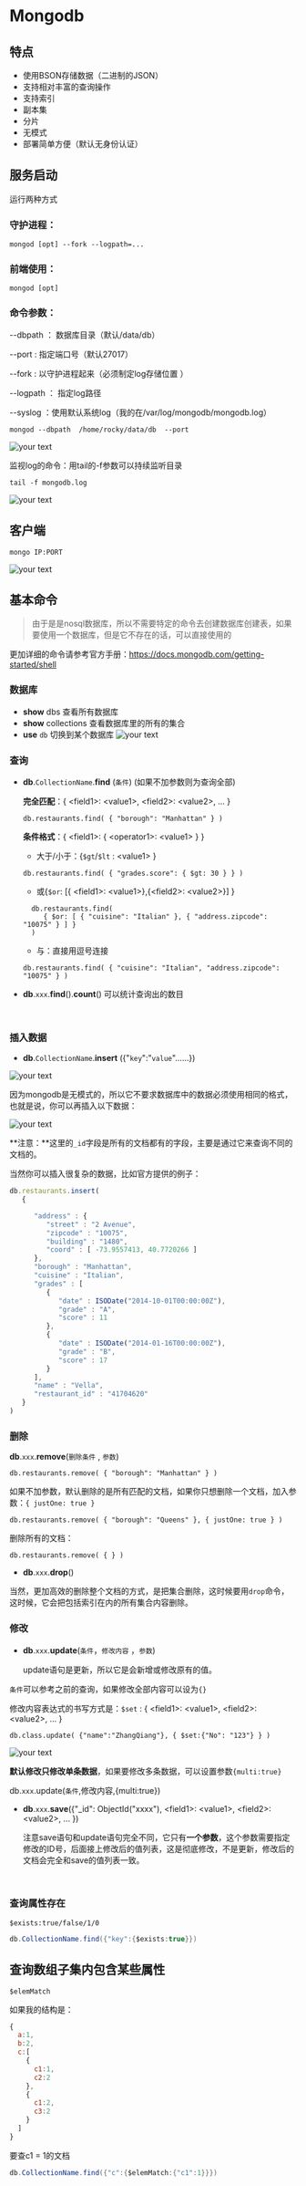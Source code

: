 # Mongodb

## 特点

- 使用BSON存储数据（二进制的JSON）
- 支持相对丰富的查询操作
- 支持索引
- 副本集
- 分片
- 无模式
- 部署简单方便（默认无身份认证）



## 服务启动

运行两种方式

### 守护进程：

```
mongod [opt] --fork --logpath=...
```

### 前端使用：

```
mongod [opt]
```

### 命令参数：

--dbpath ： 数据库目录（默认/data/db）

--port : 指定端口号（默认27017）

--fork : 以守护进程起来（必须制定log存储位置 ）

--logpath ： 指定log路径

--syslog ：使用默认系统log（我的在/var/log/mongodb/mongodb.log）

```
mongod --dbpath  /home/rocky/data/db  --port 
```

![your text](http://o7bk1ffzo.bkt.clouddn.com/1483527212989)

监视log的命令：用tail的-f参数可以持续监听目录

```
tail -f mongodb.log
```

![your text](http://o7bk1ffzo.bkt.clouddn.com/1483527357856)

## 客户端

```mongo
mongo IP:PORT
```

![your text](http://o7bk1ffzo.bkt.clouddn.com/1478075611496)



## 基本命令

> 由于是是nosql数据库，所以不需要特定的命令去创建数据库创建表，如果要使用一个数据库，但是它不存在的话，可以直接使用的

更加详细的命令请参考官方手册：https://docs.mongodb.com/getting-started/shell

### 数据库

- **show** dbs   查看所有数据库
- **show** collections   查看数据库里的所有的集合
- **use** `db`  切换到某个数据库  ![your text](http://o7bk1ffzo.bkt.clouddn.com/1483527714439)


### 查询

- **db**.`CollectionName`.**find** (`条件`)   (如果不加参数则为查询全部)

  **完全匹配**：{ \<field1>: \<value1>, \<field2>: \<value2>, ... }

  ```
  db.restaurants.find( { "borough": "Manhattan" } )
  ```

  **条件格式**：{ \<field1>: { \<operator1>: \<value1> } }

  - 大于/小于：{`$gt`/`$lt` : \<value1> }

  ```
  db.restaurants.find( { "grades.score": { $gt: 30 } } )
  ```

  - 或{`$or`: [{ \<field1>: \<value1>},{\<field2>: \<value2>}] }

  ```
    db.restaurants.find(
       { $or: [ { "cuisine": "Italian" }, { "address.zipcode": "10075" } ] }
    )
  ```

  - 与：直接用逗号连接

  ```
  db.restaurants.find( { "cuisine": "Italian", "address.zipcode": "10075" } )
  ```

- **db**.`xxx`.**find**().**count**()   可以统计查询出的数目

  ​


### 插入数据

- **db**.`CollectionName`.**insert** ({"`key`":"`value`"……})

![your text](http://o7bk1ffzo.bkt.clouddn.com/1483528125879)

因为mongodb是无模式的，所以它不要求数据库中的数据必须使用相同的格式，也就是说，你可以再插入以下数据：

![your text](http://o7bk1ffzo.bkt.clouddn.com/1483528527859)

**注意：**这里的`_id`字段是所有的文档都有的字段，主要是通过它来查询不同的文档的。

当然你可以插入很复杂的数据，比如官方提供的例子：

```javascript
db.restaurants.insert(
   {

      "address" : {
         "street" : "2 Avenue",
         "zipcode" : "10075",
         "building" : "1480",
         "coord" : [ -73.9557413, 40.7720266 ]
      },
      "borough" : "Manhattan",
      "cuisine" : "Italian",
      "grades" : [
         {
            "date" : ISODate("2014-10-01T00:00:00Z"),
            "grade" : "A",
            "score" : 11
         },
         {
            "date" : ISODate("2014-01-16T00:00:00Z"),
            "grade" : "B",
            "score" : 17
         }
      ],
      "name" : "Vella",
      "restaurant_id" : "41704620"
   }
)
```



### 删除

**db**.`xxx`.**remove**(`删除条件` , `参数`)

```
db.restaurants.remove( { "borough": "Manhattan" } )
```

如果不加参数，默认删除的是所有匹配的文档，如果你只想删除一个文档，加入参数：`{ justOne: true }` 

```
db.restaurants.remove( { "borough": "Queens" }, { justOne: true } )
```

删除所有的文档：

```
db.restaurants.remove( { } )
```



- **db**.`xxx`.**drop**()

当然，更加高效的删除整个文档的方式，是把集合删除，这时候要用`drop`命令，这时候，它会把包括索引在内的所有集合内容删除。



### 修改

- **db**.`xxx`.**update**(`条件`，`修改内容` ，`参数`)

  update语句是更新，所以它是会新增或修改原有的值。

`条件`可以参考之前的查询，如果修改全部内容可以设为`{}`

修改内容表达式的书写方式是：`$set` : { \<field1>: \<value1>, \<field2>: \<value2>, ... }

```
db.class.update( {"name":"ZhangQiang"}, { $set:{"No": "123"} } )
```

![your text](http://o7bk1ffzo.bkt.clouddn.com/1484209181920)



**默认修改只修改单条数据**，如果要修改多条数据，可以设置参数`{multi:true}`



db.`xxx`.update(`条件`,修改内容,{multi:true})





- **db**.`xxx`.**save**({"_id": ObjectId("xxxx"), \<field1>: \<value1>, \<field2>: \<value2>, ... })

  注意save语句和update语句完全不同，它只有**一个参数**，这个参数需要指定修改的ID号，后面接上修改后的值列表，这是彻底修改，不是更新，修改后的文档会完全和save的值列表一致。

  ​



### 查询属性存在

`$exists:true/false/1/0`

```java
db.CollectionName.find({"key":{$exists:true}})
```





## 查询数组子集内包含某些属性

`$elemMatch`

如果我的结构是：

```javascript
{
  a:1,
  b:2,
  c:[
    {
      c1:1,
      c2:2
    },
    {
      c1:2,
      c3:2
    }
  ]
}
```

要查c1 = 1的文档

```java
db.CollectionName.find({"c":{$elemMatch:{"c1":1}}})
```

